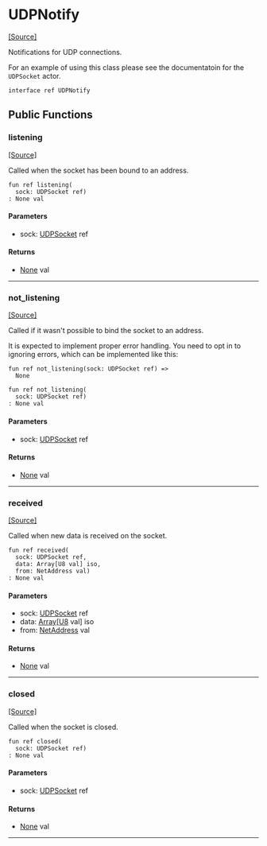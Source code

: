 # UDPNotify
<span class="source-link">[[Source]](src/net/udp_notify.md#L1)</span>

Notifications for UDP connections.

For an example of using this class please see the documentatoin for the
`UDPSocket` actor.


```pony
interface ref UDPNotify
```

## Public Functions

### listening
<span class="source-link">[[Source]](src/net/udp_notify.md#L8)</span>


Called when the socket has been bound to an address.


```pony
fun ref listening(
  sock: UDPSocket ref)
: None val
```
#### Parameters

*   sock: [UDPSocket](net-UDPSocket.md) ref

#### Returns

* [None](builtin-None.md) val

---

### not_listening
<span class="source-link">[[Source]](src/net/udp_notify.md#L14)</span>


Called if it wasn't possible to bind the socket to an address.

It is expected to implement proper error handling. You need to opt in to
ignoring errors, which can be implemented like this:

```pony
fun ref not_listening(sock: UDPSocket ref) =>
  None
```


```pony
fun ref not_listening(
  sock: UDPSocket ref)
: None val
```
#### Parameters

*   sock: [UDPSocket](net-UDPSocket.md) ref

#### Returns

* [None](builtin-None.md) val

---

### received
<span class="source-link">[[Source]](src/net/udp_notify.md#L27)</span>


Called when new data is received on the socket.


```pony
fun ref received(
  sock: UDPSocket ref,
  data: Array[U8 val] iso,
  from: NetAddress val)
: None val
```
#### Parameters

*   sock: [UDPSocket](net-UDPSocket.md) ref
*   data: [Array](builtin-Array.md)\[[U8](builtin-U8.md) val\] iso
*   from: [NetAddress](net-NetAddress.md) val

#### Returns

* [None](builtin-None.md) val

---

### closed
<span class="source-link">[[Source]](src/net/udp_notify.md#L37)</span>


Called when the socket is closed.


```pony
fun ref closed(
  sock: UDPSocket ref)
: None val
```
#### Parameters

*   sock: [UDPSocket](net-UDPSocket.md) ref

#### Returns

* [None](builtin-None.md) val

---

